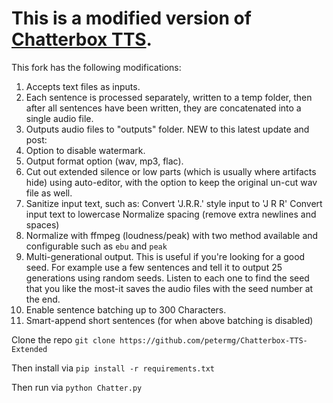 # This is a modified version of [Chatterbox TTS](https://huggingface.co/ResembleAI/chatterbox).

This fork has the following modifications:
1. Accepts text files as inputs.
2. Each sentence is processed separately, written to a temp folder, then after all sentences have been written, they are concatenated into a single audio file.
3. Outputs audio files to "outputs" folder.
NEW to this latest update and post:
4. Option to disable watermark.
5. Output format option (wav, mp3, flac).
6. Cut out extended silence or low parts (which is usually where artifacts hide) using auto-editor, with the option to keep the original un-cut wav file as well.
7. Sanitize input text, such as:
         Convert 'J.R.R.' style input to 'J R R'
         Convert input text to lowercase
         Normalize spacing (remove extra newlines and spaces)
8. Normalize with ffmpeg (loudness/peak) with two method available and configurable such as `ebu` and `peak`
9. Multi-generational output. This is useful if you're looking for a good seed. For example use a few sentences and tell it to output 25 generations using random seeds. Listen to each one to find the seed that you like the most-it saves the audio files with the seed number at the end.
10. Enable sentence batching up to 300 Characters.
11. Smart-append short sentences (for when above batching is disabled)

Clone the repo
`git clone https://github.com/petermg/Chatterbox-TTS-Extended`

Then install via
`pip install -r requirements.txt`

Then run via
`python Chatter.py`
